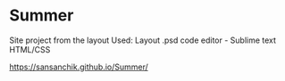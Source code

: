 # Summer
Site project from the layout 
Used: Layout .psd 
code editor - Sublime text
HTML/CSS

https://sansanchik.github.io/Summer/
